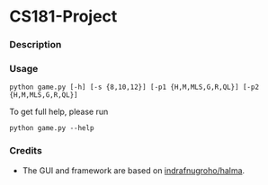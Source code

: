 # CS181-Project

### Description

### Usage

```
python game.py [-h] [-s {8,10,12}] [-p1 {H,M,MLS,G,R,QL}] [-p2 {H,M,MLS,G,R,QL}]
```

To get full help, please run

```shell
python game.py --help
```

### Credits

- The GUI and framework are based on [indrafnugroho/halma](https://github.com/indrafnugroho/halma).
